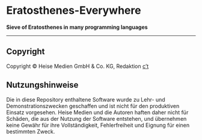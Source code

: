 # Eratosthenes-Everywhere

**Sieve of Eratosthenes in many programming languages**


---

## Copyright

Copyright ©️ Heise Medien GmbH & Co. KG, Redaktion [c’t](https://ct.de/)

## Nutzungshinweise

Die in diese Repository enthaltene Software wurde zu Lehr- und Demonstrationszwecken geschaffen und ist nicht für den produktiven Einsatz vorgesehen. Heise Medien und die Autoren haften daher nicht für Schäden, die aus der Nutzung der Software entstehen, und übernehmen keine Gewähr für ihre Vollständigkeit, Fehlerfreiheit und Eignung für einen bestimmten Zweck.
